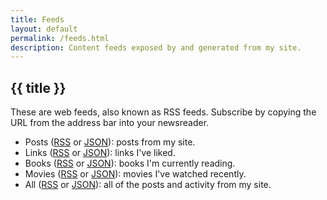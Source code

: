 ```yaml
---
title: Feeds
layout: default
permalink: /feeds.html
description: Content feeds exposed by and generated from my site.
---
```

<h2 class="page-header">{{ title }}</h2>

These are web feeds, also known as RSS feeds. Subscribe by copying the URL from the address bar into your newsreader.

- Posts ([RSS](https://feedpress.me/coryd) or [JSON](https://feedpress.me/coryd.json)): posts from my site.
- Links ([RSS](https://feedpress.me/coryd-links) or [JSON](https://feedpress.me/coryd-links.json)): links I've liked.
- Books ([RSS](https://feedpress.me/coryd-books) or [JSON](https://feedpress.me/coryd-books.json)): books I'm currently reading.
- Movies ([RSS](https://feedpress.me/coryd-movies) or [JSON](https://feedpress.me/coryd-books.json)): movies I've watched recently.
- All ([RSS](https://feedpress.me/coryd-all) or [JSON](https://feedpress.me/coryd-all.json)): all of the posts and activity from my site.

